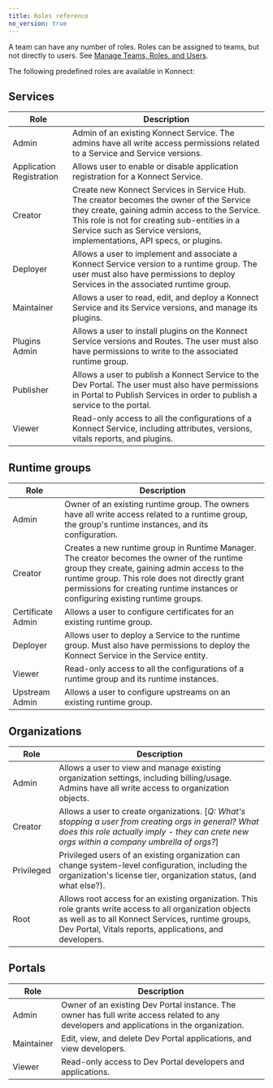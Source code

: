 ```yaml
---
title: Roles reference
no_version: true
---
```


A team can have any number of roles. Roles can be assigned to teams, but not
directly to users. See [Manage Teams, Roles, and Users](/konnect/org-management/teams-roles-users).

The following predefined roles are available in Konnect:

## Services

| Role                        | Description  |
|-----------------------------|--------------|
| Admin | Admin of an existing Konnect Service. The admins have all write access permissions related to a Service and Service versions. |
| Application Registration |  Allows user to enable or disable application registration for a Konnect Service. |
| Creator | Create new Konnect Services in Service Hub. The creator becomes the owner of the Service they create, gaining admin access to the Service. This role is not for creating sub-entities in a Service such as Service versions, implementations, API specs, or plugins. |
| Deployer | Allows a user to implement and associate a Konnect Service version to a runtime group. The user must also have permissions to deploy Services in the associated runtime group. |
| Maintainer | Allows a user to read, edit, and deploy a Konnect Service and its Service versions, and manage its plugins. |
| Plugins Admin | Allows a user to install plugins on the Konnect Service versions and Routes. The user must also have permissions to write to the associated runtime group. |
| Publisher | Allows a user to publish a Konnect Service to the Dev Portal. The user must also have permissions in Portal to Publish Services in order to publish a service to the portal. |
| Viewer | Read-only access to all the configurations of a Konnect Service, including attributes, versions, vitals reports, and plugins. |

## Runtime groups

| Role                        | Description  |
|-----------------------------|--------------|
| Admin | Owner of an existing runtime group. The owners have all write access related to a runtime group, the group's runtime instances, and its configuration. |
| Creator | Creates a new runtime group in Runtime Manager. The creator becomes the owner of the runtime group they create, gaining admin access to the runtime group. This role does not directly grant permissions for creating runtime instances or configuring existing runtime groups. |
| Certificate Admin | Allows a user to configure certificates for an existing runtime group. |
| Deployer | Allows user to deploy a Service to the runtime group. Must also have permissions to deploy the Konnect Service in the Service entity. |
| Viewer | Read-only access to all the configurations of a runtime group and its runtime instances. |
| Upstream Admin | Allows a user to configure upstreams on an existing runtime group. |

## Organizations

| Role                        | Description  |
|-----------------------------|--------------|
| Admin | Allows a user to view and manage existing organization settings, including billing/usage. Admins have all write access to organization objects. |
| Creator | Allows a user to create organizations. [*Q: What's stopping a user from creating orgs in general? What does this role actually imply - they can crete new orgs within a company umbrella of orgs?*] |
| Privileged | Privileged users of an existing organization can change system-level configuration, including the organization's license tier, organization status, (and what else?).
| Root |  Allows root access for an existing organization. This role grants write access to all organization objects as well as to all Konnect Services, runtime groups, Dev Portal, Vitals reports, applications, and developers. |


## Portals

| Role                        | Description  |
|-----------------------------|--------------|
| Admin | Owner of an existing Dev Portal instance. The owner has full write access related to any developers and applications in the organization. |
| Maintainer | Edit, view, and delete Dev Portal applications, and view developers. |
| Viewer | Read-only access to Dev Portal developers and applications. |

<!-- ## Teams

| Role                        | Description  |
|-----------------------------|--------------|
| Admin | Create, read, update, and delete teams in the organization. Add or remove users and roles to the team. |
| Creator | Create teams in Runtime Manager. |
| Viewer | Read-only access to all the configurations of a team, including attributes, versions, reports, and plugins. | -->

<!-- ## Users

| Role                        | Description  |
|-----------------------------|--------------|
| Admin | Create, read, update, and delete users in the organization. Add or remove users to and from teams. |
| Creator | Invite users to the Konnect organization. |
| Viewer | View users in the Konnect organization, their status, team membership, and individual roles. | -->

